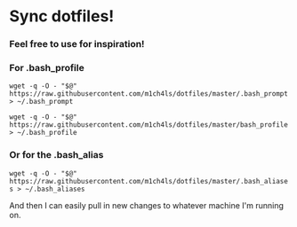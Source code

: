 # Sync dotfiles!
### Feel free to use for inspiration!

### For .bash_profile

`wget -q -O - "$@" https://raw.githubusercontent.com/m1ch4ls/dotfiles/master/.bash_prompt > ~/.bash_prompt`

`wget -q -O - "$@" https://raw.githubusercontent.com/m1ch4ls/dotfiles/master/bash_profile > ~/.bash_profile`

### Or for the .bash_alias

`wget -q -O - "$@" https://raw.githubusercontent.com/m1ch4ls/dotfiles/master/.bash_aliases > ~/.bash_aliases`

And then I can easily pull in new changes to whatever machine I'm running on.